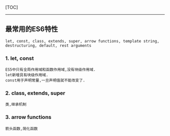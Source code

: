 [TOC]

---

## 最常用的ES6特性
    let, const, class, extends, super, arrow functions, template string, destructuring, default, rest arguments

### 1. let, const
    ES5中只有全局作用域和函数作用域,没有块级作用域.
    let新增具有块级作用域.
    const用于声明常量,一旦声明值就不能改变了.

### 2. class, extends, super
    类,继承机制

### 3. arrow functions
    箭头函数,简化函数